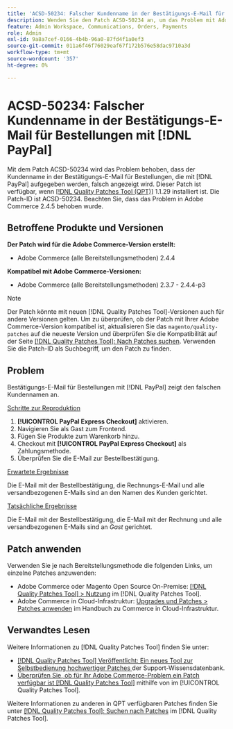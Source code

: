 ```yaml
---
title: 'ACSD-50234: Falscher Kundenname in der Bestätigungs-E-Mail für Bestellungen mit [!DNL PayPal]'
description: Wenden Sie den Patch ACSD-50234 an, um das Problem mit Adobe Commerce zu beheben, bei dem der Kundenname in der Bestätigungs-E-Mail für Bestellungen mit falsch angezeigt wird [!DNL PayPal].
feature: Admin Workspace, Communications, Orders, Payments
role: Admin
exl-id: 9a8a7cef-0166-4b4b-96a0-87fd4f1a0ef3
source-git-commit: 011a6f46f76029eaf67f172b576e58dac9710a3d
workflow-type: tm+mt
source-wordcount: '357'
ht-degree: 0%

---
```


# ACSD-50234: Falscher Kundenname in der Bestätigungs-E-Mail für Bestellungen mit [!DNL PayPal]

Mit dem Patch ACSD-50234 wird das Problem behoben, dass der Kundenname in der Bestätigungs-E-Mail für Bestellungen, die mit [!DNL PayPal] aufgegeben werden, falsch angezeigt wird. Dieser Patch ist verfügbar, wenn [[!DNL Quality Patches Tool (QPT)]](https://experienceleague.adobe.com/de/docs/commerce-operations/tools/quality-patches-tool/quality-patches-tool-to-self-serve-quality-patches) 1.1.29 installiert ist. Die Patch-ID ist ACSD-50234. Beachten Sie, dass das Problem in Adobe Commerce 2.4.5 behoben wurde.

## Betroffene Produkte und Versionen

**Der Patch wird für die Adobe Commerce-Version erstellt:**

* Adobe Commerce (alle Bereitstellungsmethoden) 2.4.4

**Kompatibel mit Adobe Commerce-Versionen:**

* Adobe Commerce (alle Bereitstellungsmethoden) 2.3.7 - 2.4.4-p3

>[!NOTE]
>
>Der Patch könnte mit neuen [!DNL Quality Patches Tool]-Versionen auch für andere Versionen gelten. Um zu überprüfen, ob der Patch mit Ihrer Adobe Commerce-Version kompatibel ist, aktualisieren Sie das `magento/quality-patches` auf die neueste Version und überprüfen Sie die Kompatibilität auf der Seite [[!DNL Quality Patches Tool]: Nach Patches suchen](https://experienceleague.adobe.com/tools/commerce-quality-patches/index.html?lang=de). Verwenden Sie die Patch-ID als Suchbegriff, um den Patch zu finden.

## Problem

Bestätigungs-E-Mail für Bestellungen mit [!DNL PayPal] zeigt den falschen Kundennamen an.

<u>Schritte zur Reproduktion</u>

1. **[!UICONTROL PayPal Express Checkout]** aktivieren.
1. Navigieren Sie als Gast zum Frontend.
1. Fügen Sie Produkte zum Warenkorb hinzu.
1. Checkout mit **[!UICONTROL PayPal Express Checkout]** als Zahlungsmethode.
1. Überprüfen Sie die E-Mail zur Bestellbestätigung.

<u>Erwartete Ergebnisse</u>

Die E-Mail mit der Bestellbestätigung, die Rechnungs-E-Mail und alle versandbezogenen E-Mails sind an den Namen des Kunden gerichtet.

<u>Tatsächliche Ergebnisse</u>

Die E-Mail mit der Bestellbestätigung, die E-Mail mit der Rechnung und alle versandbezogenen E-Mails sind an *Gast* gerichtet.

## Patch anwenden

Verwenden Sie je nach Bereitstellungsmethode die folgenden Links, um einzelne Patches anzuwenden:

* Adobe Commerce oder Magento Open Source On-Premise: [[!DNL Quality Patches Tool] > Nutzung](/help/tools/quality-patches-tool/usage.md) im [!DNL Quality Patches Tool].
* Adobe Commerce in Cloud-Infrastruktur: [Upgrades und Patches > Patches anwenden](https://experienceleague.adobe.com/docs/commerce-cloud-service/user-guide/develop/upgrade/apply-patches.html?lang=de) im Handbuch zu Commerce in Cloud-Infrastruktur.

## Verwandtes Lesen

Weitere Informationen zu [!DNL Quality Patches Tool] finden Sie unter:

* [[!DNL Quality Patches Tool] Veröffentlicht: Ein neues Tool zur Selbstbedienung hochwertiger Patches ](https://experienceleague.adobe.com/de/docs/commerce-operations/tools/quality-patches-tool/quality-patches-tool-to-self-serve-quality-patches) der Support-Wissensdatenbank.
* [Überprüfen Sie, ob für Ihr Adobe Commerce-Problem ein Patch verfügbar ist [!DNL Quality Patches Tool]](/help/tools/quality-patches-tool/patches-available-in-qpt/check-patch-for-magento-issue-with-magento-quality-patches.md) mithilfe von im [!UICONTROL Quality Patches Tool].


Weitere Informationen zu anderen in QPT verfügbaren Patches finden Sie unter [[!DNL Quality Patches Tool]: Suchen nach Patches](https://experienceleague.adobe.com/tools/commerce-quality-patches/index.html?lang=de) im [!DNL Quality Patches Tool].

